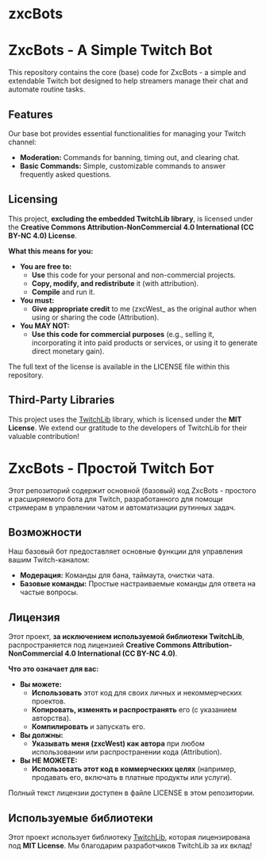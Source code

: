 # zxcBots

# ZxcBots - A Simple Twitch Bot

This repository contains the core (base) code for ZxcBots - a simple and extendable Twitch bot designed to help streamers manage their chat and automate routine tasks.

## Features

Our base bot provides essential functionalities for managing your Twitch channel:

* **Moderation:** Commands for banning, timing out, and clearing chat.
* **Basic Commands:** Simple, customizable commands to answer frequently asked questions.

## Licensing

This project, **excluding the embedded TwitchLib library**, is licensed under the **Creative Commons Attribution-NonCommercial 4.0 International (CC BY-NC 4.0) License**.

**What this means for you:**

* **You are free to:**
    * **Use** this code for your personal and non-commercial projects.
    * **Copy, modify, and redistribute** it (with attribution).
    * **Compile** and run it.
* **You must:**
    * **Give appropriate credit** to me (zxcWest_ as the original author when using or sharing the code (Attribution).
* **You MAY NOT:**
    * **Use this code for commercial purposes** (e.g., selling it, incorporating it into paid products or services, or using it to generate direct monetary gain).

The full text of the license is available in the LICENSE file within this repository.

## Third-Party Libraries

This project uses the [TwitchLib](https://github.com/TwitchLib/TwitchLib) library, which is licensed under the **MIT License**. We extend our gratitude to the developers of TwitchLib for their valuable contribution!


# ZxcBots - Простой Twitch Бот

Этот репозиторий содержит основной (базовый) код ZxcBots - простого и расширяемого бота для Twitch, разработанного для помощи стримерам в управлении чатом и автоматизации рутинных задач.

## Возможности

Наш базовый бот предоставляет основные функции для управления вашим Twitch-каналом:

* **Модерация:** Команды для бана, таймаута, очистки чата.
* **Базовые команды:** Простые настраиваемые команды для ответа на частые вопросы.

## Лицензия

Этот проект, **за исключением используемой библиотеки TwitchLib**, распространяется под лицензией **Creative Commons Attribution-NonCommercial 4.0 International (CC BY-NC 4.0)**.

**Что это означает для вас:**

* **Вы можете:**
    * **Использовать** этот код для своих личных и некоммерческих проектов.
    * **Копировать, изменять и распространять** его (с указанием авторства).
    * **Компилировать** и запускать его.
* **Вы должны:**
    * **Указывать меня (zxcWest) как автора** при любом использовании или распространении кода (Attribution).
* **Вы НЕ МОЖЕТЕ:**
    * **Использовать этот код в коммерческих целях** (например, продавать его, включать в платные продукты или услуги).

Полный текст лицензии доступен в файле LICENSE в этом репозитории.

## Используемые библиотеки

Этот проект использует библиотеку [TwitchLib](https://github.com/TwitchLib/TwitchLib), которая лицензирована под **MIT License**. Мы благодарим разработчиков TwitchLib за их вклад!
